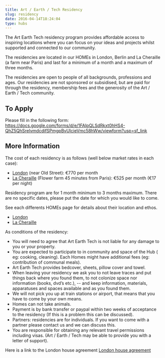 ```yaml
---
title: Art / Earth / Tech Residency
slug: residency
date: 2016-04-14T18:24:04
type: hubs
---
```


The Art Earth Tech residency program provides affordable access to inspiring locations where you can focus on your ideas and projects whilst supported and connected to our community.

The residencies are located in our HOMEs in London, Berlin and La Cheraille (a farm near Paris) and last for a minimum of a month and a maximum of three months.

The residencies are open to people of all backgrounds, professions and ages. Our residencies are not sponsored or subsidised, but are paid for through the residency, membership fees and the generosity of the Art / Earth / Tech community.

## To Apply

Please fill in the following form: https://docs.google.com/forms/d/e/1FAIpQLSdRkxt0hHS4-QhZ5QhSrelvmdcdifSPmgpBvUIcieVmc58hWw/viewform?usp=sf_link

## More Information

The cost of each residency is as follows (well below market rates in each case):

* <a href="/londonhub" target="_blank">London</a> (near Old Street): €770 per month
* <a href="/la-cheraille" target="_blank">La Cheraille</a> (Flower farm 45 minutes from Paris): €525 per month (€17 per night)


Residency program are for 1 month minimum to 3 months maximum.  There are no specific dates, please put the date for which you would like to come.

See each differents HOMEs page for details about their location and ethos.

* <a href="/londonhub" target="_blank">London</a>
* <a href="/la-cheraille" target="_blank">La Cheraille</a>

As conditions of the residency:

* You will need to agree that Art Earth Tech is not liable for any damage to you or your property.
* You are expected to participate to in community and space of the Hub ( eg: cooking, cleaning). Each Homes might have additional fees (eg: contribution of communal meals).
* Art Earth Tech provides bedcover, sheets, pillow cover and towel.
* When leaving your residency we ask you to not leave traces and put things back where you found them, to not colonize space nor information (books, dvd’s etc.), -- and keep information, materials, apparatuses and spaces available and as you found them.
* We will not pick you up at train stations or airport, that means that you have to come by your own means.
* Homes can not take animals.
* Payment is by bank transfer or paypal within two weeks of acceptance to the residency (If this is a problem this can be discussed).
* Partners: residencies are for individuals. If you want to come with a partner please contact us and we can discuss this.
* You are responsible for obtaining any relevant travel permissions including visas. (Art / Earth / Tech may be able to provide you with a letter of support).

Here is a link to the London house agreement <a href="/london-agreement">London house agreement</a></li>
